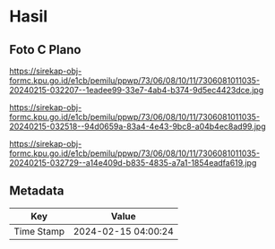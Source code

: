 # Hasil

## Foto C Plano

https://sirekap-obj-formc.kpu.go.id/e1cb/pemilu/ppwp/73/06/08/10/11/7306081011035-20240215-032207--1eadee99-33e7-4ab4-b374-9d5ec4423dce.jpg

https://sirekap-obj-formc.kpu.go.id/e1cb/pemilu/ppwp/73/06/08/10/11/7306081011035-20240215-032518--94d0659a-83a4-4e43-9bc8-a04b4ec8ad99.jpg

https://sirekap-obj-formc.kpu.go.id/e1cb/pemilu/ppwp/73/06/08/10/11/7306081011035-20240215-032729--a14e409d-b835-4835-a7a1-1854eadfa619.jpg


## Metadata

| Key        | Value               |
| ---------- | ------------------- |
| Time Stamp | 2024-02-15 04:00:24 |



